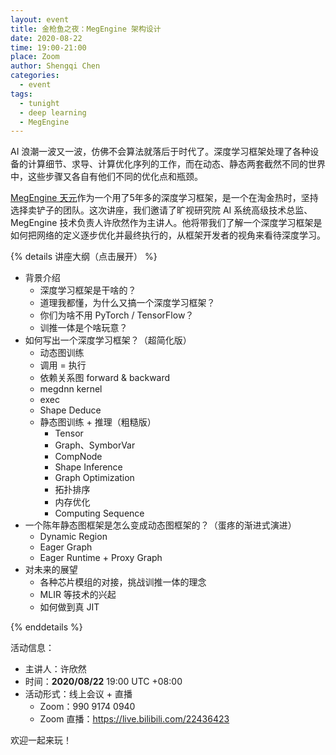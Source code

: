 ```yaml
---
layout: event
title: 金枪鱼之夜：MegEngine 架构设计
date: 2020-08-22
time: 19:00-21:00
place: Zoom
author: Shengqi Chen
categories:
  - event
tags:
  - tunight
  - deep learning
  - MegEngine
---
```



AI 浪潮一波又一波，仿佛不会算法就落后于时代了。深度学习框架处理了各种设备的计算细节、求导、计算优化序列的工作，而在动态、静态两套截然不同的世界中，这些步骤又各自有他们不同的优化点和瓶颈。

[MegEngine 天元](https://megengine.org.cn/)作为一个用了5年多的深度学习框架，是一个在淘金热时，坚持选择卖铲子的团队。这次讲座，我们邀请了旷视研究院 AI 系统高级技术总监、MegEngine 技术负责人许欣然作为主讲人。他将带我们了解一个深度学习框架是如何把网络的定义逐步优化并最终执行的，从框架开发者的视角来看待深度学习。

{% details 讲座大纲（点击展开） %}

* 背景介绍
    * 深度学习框架是干啥的？
    * 道理我都懂，为什么又搞一个深度学习框架？
    * 你们为啥不用 PyTorch / TensorFlow？
    * 训推一体是个啥玩意？
* 如何写出一个深度学习框架？（超简化版）
    * 动态图训练
     * 调用 = 执行
     * 依赖关系图 forward & backward
    * megdnn kernel
     * exec
     * Shape Deduce
    * 静态图训练 + 推理（粗糙版）
        * Tensor
        * Graph、SymborVar
        * CompNode
        * Shape Inference
        * Graph Optimization
        * 拓扑排序
        * 内存优化
        * Computing Sequence
* 一个陈年静态图框架是怎么变成动态图框架的？（蛋疼的渐进式演进）
    * Dynamic Region
    * Eager Graph
    * Eager Runtime + Proxy Graph
* 对未来的展望
    * 各种芯片模组的对接，挑战训推一体的理念
    * MLIR 等技术的兴起
    * 如何做到真 JIT

{% enddetails %}

<!--more-->

活动信息：

* 主讲人：许欣然
* 时间：**2020/08/22** 19:00 UTC +08:00
* 活动形式：线上会议 + 直播
  * Zoom：990 9174 0940
  * Zoom 直播：https://live.bilibili.com/22436423

欢迎一起来玩！

